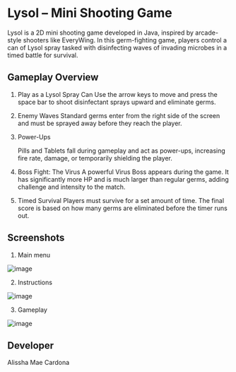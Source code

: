 # Lysol – Mini Shooting Game

Lysol is a 2D mini shooting game developed in Java, inspired by arcade-style shooters like EveryWing. In this germ-fighting game, players control a can of Lysol spray tasked with disinfecting waves of invading microbes in a timed battle for survival.
## Gameplay Overview

1. Play as a Lysol Spray Can
   Use the arrow keys to move and press the space bar to shoot disinfectant sprays upward and eliminate germs.

2. Enemy Waves
   Standard germs enter from the right side of the screen and must be sprayed away before they reach the player.

4. Power-Ups

   Pills and Tablets fall during gameplay and act as power-ups, increasing fire rate, damage, or temporarily shielding the player.

5. Boss Fight: The Virus
   A powerful Virus Boss appears during the game. It has significantly more HP and is much larger than regular germs, adding challenge and intensity to the match.

6. Timed Survival
   Players must survive for a set amount of time. The final score is based on how many germs are eliminated before the timer runs out.

## Screenshots

1. Main menu

![image](https://github.com/user-attachments/assets/3211c6fc-27ed-4007-853e-eccac0533674)

2. Instructions

![image](https://github.com/user-attachments/assets/692f4862-fd22-4128-9dd3-ddfb956b9524)

3. Gameplay

![image](https://github.com/user-attachments/assets/b6fb6178-ba81-498b-a0ca-916dc2ca4bf2)

## Developer

Alissha Mae Cardona
